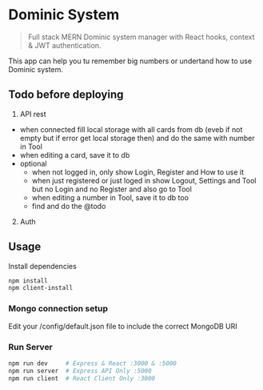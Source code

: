 # Dominic System

> Full stack MERN Dominic system manager with React hooks, context & JWT authentication.

This app can help you tu remember big numbers or undertand how to use Dominic system.

## Todo before deploying

1. API rest

- when connected fill local storage with all cards from db (eveb if not empty but if error get local storage then) and do the same with number in Tool
- when editing a card, save it to db
- optional
  - when not logged in, only show Login, Register and How to use it
  - when just registered or just loged in show Logout, Settings and Tool but no Login and no Register and also go to Tool
  - when editing a number in Tool, save it to db too
  - find and do the @todo

2. Auth

## Usage

Install dependencies

```bash
npm install
npm client-install
```

### Mongo connection setup

Edit your /config/default.json file to include the correct MongoDB URI

### Run Server

```bash
npm run dev     # Express & React :3000 & :5000
npm run server  # Express API Only :5000
npm run client  # React Client Only :3000
```
